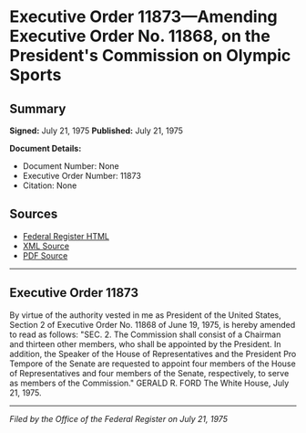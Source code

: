 # Executive Order 11873—Amending Executive Order No. 11868, on the President's Commission on Olympic Sports

## Summary

**Signed:** July 21, 1975
**Published:** July 21, 1975

**Document Details:**
- Document Number: None
- Executive Order Number: 11873
- Citation: None

## Sources
- [Federal Register HTML](https://www.presidency.ucsb.edu/documents/executive-order-11873-amending-executive-order-no-11868-the-presidents-commission-olympic)
- [XML Source](None)
- [PDF Source](None)

---

## Executive Order 11873

By virtue of the authority vested in me as President of the United States, Section 2 of Executive Order No. 11868 of June 19, 1975, is hereby amended to read as follows:
"SEC. 2. The Commission shall consist of a Chairman and thirteen other members, who shall be appointed by the President. In addition, the Speaker of the House of Representatives and the President Pro Tempore of the Senate are requested to appoint four members of the House of Representatives and four members of the Senate, respectively, to serve as members of the Commission."
GERALD R. FORD
The White House,
July 21, 1975.

---

*Filed by the Office of the Federal Register on July 21, 1975*
